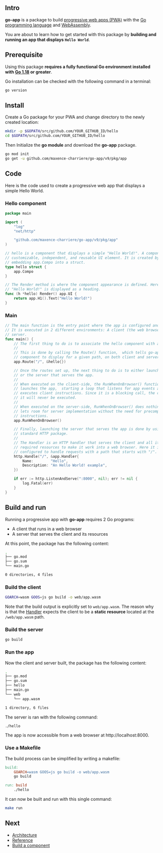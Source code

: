 ## Intro

**go-app** is a package to build [progressive web apps (PWA)](https://developers.google.com/web/progressive-web-apps/) with the [Go programming language](https://golang.org) and [WebAssembly](https://webassembly.org).

You are about to learn how to get started with this package by **building and running an app that displays `Hello World`**.

## Prerequisite

Using this package **requires a fully functional Go environment installed with [Go 1.18](https://golang.org/doc/install) or greater**.

Go installation can be checked with the following command in a terminal:

```bash
go version
```

## Install

Create a Go package for your PWA and change directory to the newly created location:

```bash
mkdir -p $GOPATH/src/github.com/YOUR_GITHUB_ID/hello
cd $GOPATH/src/github.com/YOUR_GITHUB_ID/hello
```

Then Initialize the **go module** and download the **go-app** package.

```bash
go mod init
go get -u github.com/maxence-charriere/go-app/v9/pkg/app
```

## Code

Here is the code used to create a progressive web app that displays a simple Hello World.

### Hello component

```go
package main

import (
	"log"
	"net/http"

	"github.com/maxence-charriere/go-app/v9/pkg/app"
)

// hello is a component that displays a simple "Hello World!". A component is a
// customizable, independent, and reusable UI element. It is created by
// embedding app.Compo into a struct.
type hello struct {
	app.Compo
}

// The Render method is where the component appearance is defined. Here, a
// "Hello World!" is displayed as a heading.
func (h *hello) Render() app.UI {
	return app.H1().Text("Hello World!")
}
```

### Main

```go
// The main function is the entry point where the app is configured and started.
// It is executed in 2 different environments: A client (the web browser) and a
// server.
func main() {
	// The first thing to do is to associate the hello component with a path.
	//
	// This is done by calling the Route() function,  which tells go-app what
	// component to display for a given path, on both client and server-side.
	app.Route("/", &hello{})

	// Once the routes set up, the next thing to do is to either launch the app
	// or the server that serves the app.
	//
	// When executed on the client-side, the RunWhenOnBrowser() function
	// launches the app,  starting a loop that listens for app events and
	// executes client instructions. Since it is a blocking call, the code below
	// it will never be executed.
	//
	// When executed on the server-side, RunWhenOnBrowser() does nothing, which
	// lets room for server implementation without the need for precompiling
	// instructions.
	app.RunWhenOnBrowser()

	// Finally, launching the server that serves the app is done by using the Go
	// standard HTTP package.
	//
	// The Handler is an HTTP handler that serves the client and all its
	// required resources to make it work into a web browser. Here it is
	// configured to handle requests with a path that starts with "/".
	http.Handle("/", &app.Handler{
		Name:        "Hello",
		Description: "An Hello World! example",
	})

	if err := http.ListenAndServe(":8000", nil); err != nil {
		log.Fatal(err)
	}
}
```

## Build and run

Running a progressive app with **go-app** requires 2 Go programs:

- A client that runs in a web browser
- A server that serves the client and its resources

At this point, the package has the following content:

```bash
.
├── go.mod
├── go.sum
└── main.go

0 directories, 4 files
```

### Build the client

```bash
GOARCH=wasm GOOS=js go build -o web/app.wasm
```

Note that the build output is explicitly set to `web/app.wasm`. The reason why is that the [Handler](/reference#Handler) expects the client to be a **static resource** located at the `/web/app.wasm` path.

### Build the server

```bash
go build
```

### Run the app

Now the client and server built, the package has the following content:

```bash
.
├── go.mod
├── go.sum
├── hello
├── main.go
└── web
    └── app.wasm

1 directory, 6 files
```

The server is ran with the following command:

```bash
./hello
```

The app is now accessible from a web browser at http://localhost:8000.

### Use a Makefile

The build process can be simplified by writing a makefile:

```makefile
build:
	GOARCH=wasm GOOS=js go build -o web/app.wasm
	go build

run: build
	./hello
```

It can now be built and run with this single command:

```bash
make run
```

## Next

- [Architecture](/architecture)
- [Reference](/reference)
- [Build a component](/components)
